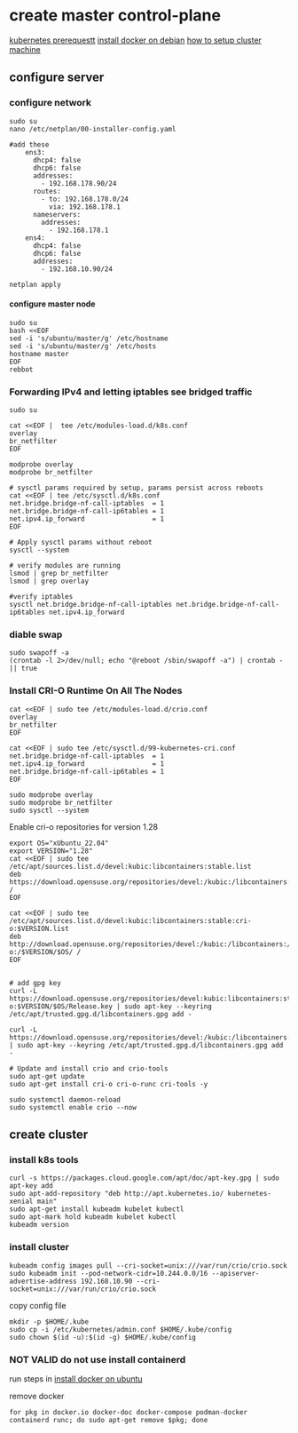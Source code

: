 # create master control-plane
[kubernetes prerequestt](https://kubernetes.io/docs/setup/production-environment/container-runtimes/)
[install docker on debian](https://docs.docker.com/engine/install/debian/)
[how to setup cluster machine](https://docs.dman.cloud/posts/install-kubernetes-with-kubeadm/)

## configure server

### configure network
```
sudo su
nano /etc/netplan/00-installer-config.yaml

#add these
    ens3:
      dhcp4: false
      dhcp6: false
      addresses:
        - 192.168.178.90/24
      routes:
        - to: 192.168.178.0/24
          via: 192.168.178.1
      nameservers:
        addresses: 
          - 192.168.178.1
    ens4:
      dhcp4: false
      dhcp6: false
      addresses:
        - 192.168.10.90/24          
```

```
netplan apply
```

#### configure master node
```
sudo su
bash <<EOF
sed -i 's/ubuntu/master/g' /etc/hostname
sed -i 's/ubuntu/master/g' /etc/hosts
hostname master
EOF
rebbot
```

### Forwarding IPv4 and letting iptables see bridged traffic
```
sudo su
```

```
cat <<EOF |  tee /etc/modules-load.d/k8s.conf
overlay
br_netfilter
EOF

modprobe overlay
modprobe br_netfilter

# sysctl params required by setup, params persist across reboots
cat <<EOF | tee /etc/sysctl.d/k8s.conf
net.bridge.bridge-nf-call-iptables  = 1
net.bridge.bridge-nf-call-ip6tables = 1
net.ipv4.ip_forward                 = 1
EOF

# Apply sysctl params without reboot
sysctl --system
```

```
# verify modules are running
lsmod | grep br_netfilter
lsmod | grep overlay

#verify iptables
sysctl net.bridge.bridge-nf-call-iptables net.bridge.bridge-nf-call-ip6tables net.ipv4.ip_forward
```

### diable swap
```
sudo swapoff -a
(crontab -l 2>/dev/null; echo "@reboot /sbin/swapoff -a") | crontab - || true

```
### Install CRI-O Runtime On All The Nodes
```
cat <<EOF | sudo tee /etc/modules-load.d/crio.conf
overlay
br_netfilter
EOF

cat <<EOF | sudo tee /etc/sysctl.d/99-kubernetes-cri.conf
net.bridge.bridge-nf-call-iptables  = 1
net.ipv4.ip_forward                 = 1
net.bridge.bridge-nf-call-ip6tables = 1
EOF

sudo modprobe overlay
sudo modprobe br_netfilter
sudo sysctl --system
```

Enable cri-o repositories for version 1.28
```
export OS="xUbuntu_22.04"
export VERSION="1.28"
cat <<EOF | sudo tee /etc/apt/sources.list.d/devel:kubic:libcontainers:stable.list
deb https://download.opensuse.org/repositories/devel:/kubic:/libcontainers:/stable/$OS/ /
EOF

cat <<EOF | sudo tee /etc/apt/sources.list.d/devel:kubic:libcontainers:stable:cri-o:$VERSION.list
deb http://download.opensuse.org/repositories/devel:/kubic:/libcontainers:/stable:/cri-o:/$VERSION/$OS/ /
EOF


# add gpg key
curl -L https://download.opensuse.org/repositories/devel:kubic:libcontainers:stable:cri-o:$VERSION/$OS/Release.key | sudo apt-key --keyring /etc/apt/trusted.gpg.d/libcontainers.gpg add -

curl -L https://download.opensuse.org/repositories/devel:/kubic:/libcontainers:/stable/$OS/Release.key | sudo apt-key --keyring /etc/apt/trusted.gpg.d/libcontainers.gpg add -

# Update and install crio and crio-tools
sudo apt-get update
sudo apt-get install cri-o cri-o-runc cri-tools -y

sudo systemctl daemon-reload
sudo systemctl enable crio --now

```


## create cluster
### install k8s tools
```
curl -s https://packages.cloud.google.com/apt/doc/apt-key.gpg | sudo apt-key add
sudo apt-add-repository "deb http://apt.kubernetes.io/ kubernetes-xenial main"
sudo apt-get install kubeadm kubelet kubectl
sudo apt-mark hold kubeadm kubelet kubectl
kubeadm version
```
### install cluster
```
kubeadm config images pull --cri-socket=unix:///var/run/crio/crio.sock
sudo kubeadm init --pod-network-cidr=10.244.0.0/16 --apiserver-advertise-address 192.168.10.90 --cri-socket=unix:///var/run/crio/crio.sock

```

copy config file
```
mkdir -p $HOME/.kube
sudo cp -i /etc/kubernetes/admin.conf $HOME/.kube/config
sudo chown $(id -u):$(id -g) $HOME/.kube/config
```


### NOT VALID do not use install containerd
run steps in [install docker on ubuntu](https://docs.docker.com/engine/install/ubuntu/)

remove docker
```
for pkg in docker.io docker-doc docker-compose podman-docker containerd runc; do sudo apt-get remove $pkg; done
```

```

```



